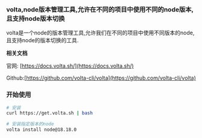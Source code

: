 ### volta,node版本管理工具,允许在不同的项目中使用不同的node版本,且支持node版本切换

volta是一个node的版本管理工具,允许我们在不同的项目中使用不同版本的node,且支持node的版本切换的工具.

**相关文档**

官网: [https://docs.volta.sh/](https://docs.volta.sh/)

Github:[https://github.com/volta-cli/volta](https://github.com/volta-cli/volta)

### 开始使用

```bash
# 安装
curl https://get.volta.sh | bash

# 安装指定版本的node
volta install node@18.18.0
```